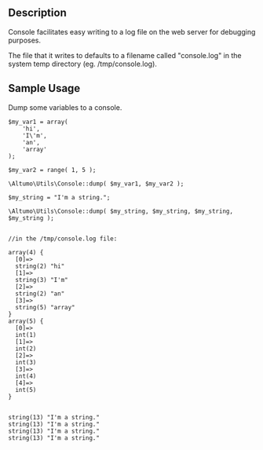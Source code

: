 Description
-----------

Console facilitates easy writing to a log file on the web server for debugging 
purposes.

The file that it writes to defaults to a filename called "console.log" in the 
system temp directory (eg. /tmp/console.log).


Sample Usage
------------

Dump some variables to a console.


    $my_var1 = array(
        'hi',
        'I\'m',
        'an',
        'array'
    );

    $my_var2 = range( 1, 5 );

    \Altumo\Utils\Console::dump( $my_var1, $my_var2 );
    
    $my_string = "I'm a string.";
    
    \Altumo\Utils\Console::dump( $my_string, $my_string, $my_string, $my_string );
    

    //in the /tmp/console.log file:
    
    array(4) {
      [0]=>
      string(2) "hi"
      [1]=>
      string(3) "I'm"
      [2]=>
      string(2) "an"
      [3]=>
      string(5) "array"
    }
    array(5) {
      [0]=>
      int(1)
      [1]=>
      int(2)
      [2]=>
      int(3)
      [3]=>
      int(4)
      [4]=>
      int(5)
    }


    string(13) "I'm a string."
    string(13) "I'm a string."
    string(13) "I'm a string."
    string(13) "I'm a string."
